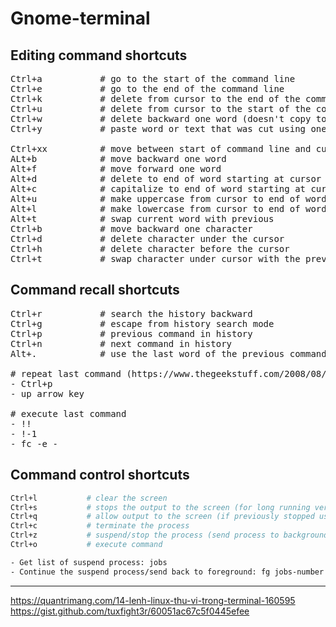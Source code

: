 # Gnome-terminal

## Editing command shortcuts
<pre>
Ctrl+a           # go to the start of the command line 
Ctrl+e           # go to the end of the command line
Ctrl+k           # delete from cursor to the end of the command line
Ctrl+u           # delete from cursor to the start of the command line
Ctrl+w           # delete backward one word (doesn't copy to clipboard)
Ctrl+y           # paste word or text that was cut using one of the deletion shortcuts (such as the one above) after the cursor

Ctrl+xx          # move between start of command line and current cursor position (and back again)
ALt+b            # move backward one word
Alt+f            # move forward one word
Alt+d            # delete to end of word starting at cursor
Alt+c            # capitalize to end of word starting at cursor (whole word if cursor is at the beginning of word)
Alt+u            # make uppercase from cursor to end of word
Alt+l            # make lowercase from cursor to end of word
Alt+t            # swap current word with previous
Ctrl+b           # move backward one character
Ctrl+d           # delete character under the cursor
Ctrl+h           # delete character before the cursor
Ctrl+t           # swap character under cursor with the previous one
</pre>

## Command recall shortcuts

<pre>
Ctrl+r           # search the history backward
Ctrl+g           # escape from history search mode
Ctrl+p           # previous command in history
Ctrl+n           # next command in history
Alt+.            # use the last word of the previous command

# repeat last command (https://www.thegeekstuff.com/2008/08/15-examples-to-master-linux-command-line-history/)
- Ctrl+p
- up arrow key

# execute last command
- !!
- !-1
- fc -e -
</pre>

## Command control shortcuts

```bash
Ctrl+l           # clear the screen
Ctrl+s           # stops the output to the screen (for long running verbose command)
Ctrl+q           # allow output to the screen (if previously stopped using command above)
Ctrl+c           # terminate the process
Ctrl+z           # suspend/stop the process (send process to background)
Ctrl+o           # execute command

- Get list of suspend process: jobs
- Continue the suspend process/send back to foreground: fg jobs-number
```


---

https://quantrimang.com/14-lenh-linux-thu-vi-trong-terminal-160595
https://gist.github.com/tuxfight3r/60051ac67c5f0445efee